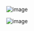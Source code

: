 ![image](https://github.com/user-attachments/assets/57f3f95b-e086-41d5-b4c5-862b847fd986)


![image](https://github.com/user-attachments/assets/69aca1aa-d423-4068-826e-e99f0a3ca218)
